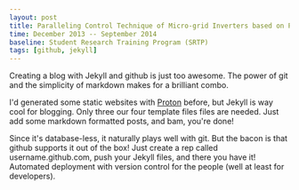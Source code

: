```yaml
---
layout: post
title: Paralleling Control Technique of Micro-grid Inverters based on PQ Droop Method
time: December 2013 -- September 2014
baseline: Student Research Training Program (SRTP)
tags: [github, jekyll]
---
```


Creating a blog with Jekyll and github is just too awesome. The power of git and the simplicity of markdown makes for a brilliant combo.

I'd generated some static websites with [Proton](http://ricostacruz.com/proton/) before, but Jekyll is way cool for blogging. Only three our four template files files are needed. Just add some markdown formatted posts, and bam, you're done!

Since it's database-less, it naturally plays well with git. But the bacon is that github supports it out of the box! Just create a rep called username.github.com, push your Jekyll files, and there you have it! Automated deployment with version control for the people (well at least for developers).